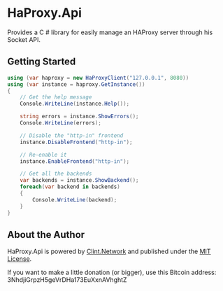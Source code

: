 # HaProxy.Api

Provides a C # library for easily manage an HAProxy server through his Socket API.

## Getting Started

```csharp
using (var haproxy = new HaProxyClient("127.0.0.1", 8080))
using (var instance = haproxy.GetInstance())
{
    // Get the help message
    Console.WriteLine(instance.Help());

    string errors = instance.ShowErrors();
    Console.WriteLine(errors);

    // Disable the "http-in" frontend
    instance.DisableFrontend("http-in");

    // Re-enable it
    instance.EnableFrontend("http-in");

    // Get all the backends
    var backends = instance.ShowBackend();	
    foreach(var backend in backends)
    {
        Console.WriteLine(backend);
    }
}
```

## About the Author

HaProxy.Api is powered by [Clint.Network](https://twitter.com/clint_network) and published under the [MIT License](LICENSE.md).

If you want to make a little donation (or bigger), use this Bitcoin address: 3NhdjiGrpzH5geVrDHa173EuXxnAVhghtZ
